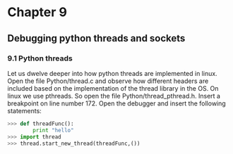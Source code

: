 # Chapter 9

## Debugging python threads and sockets

### 9.1 Python threads

Let us dwelve deeper into how python threads are implemented in linux. Open the file
Python/thread.c and observe how different headers are included based on the implementation
of the thread library in the OS. On linux we use pthreads. So open the file
Python/thread_pthread.h.
Insert a breakpoint on line number 172.
Open the debugger and insert the following statements:
```python
>>> def threadFunc():
        print "hello"
>>> import thread
>>> thread.start_new_thread(threadFunc,())
